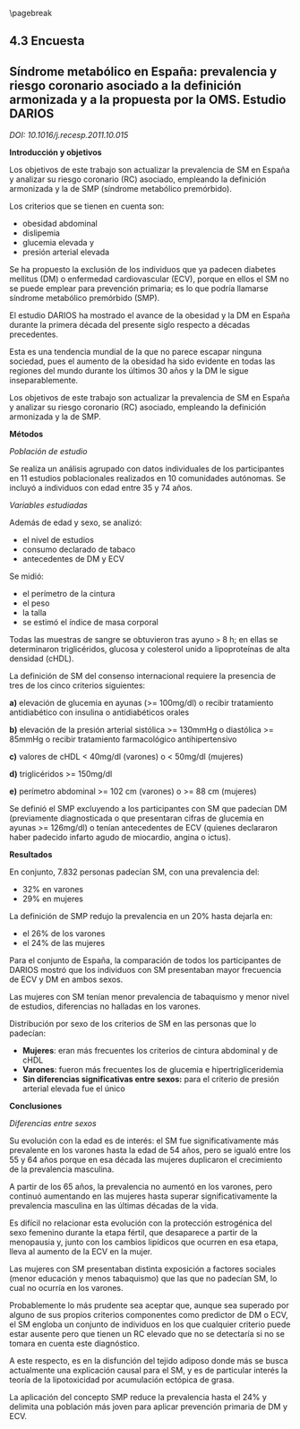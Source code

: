 \pagebreak

## 4.3 Encuesta

## Síndrome metabólico en España: prevalencia y riesgo coronario asociado a la definición armonizada y a la propuesta por la OMS. Estudio DARIOS 

*DOI: 10.1016/j.recesp.2011.10.015*

**Introducción y objetivos**


Los objetivos de este trabajo son actualizar la prevalencia de SM en España y analizar su riesgo coronario (RC) asociado, empleando la definición armonizada y la de SMP (síndrome metabólico premórbido).

Los criterios que se tienen en cuenta son:  
- obesidad abdominal  
- dislipemia  
- glucemia elevada y  
- presión arterial elevada  

Se ha propuesto la exclusión de los individuos que ya padecen diabetes mellitus (DM) o enfermedad cardiovascular (ECV), porque en ellos el SM no se puede emplear para prevención primaria; es lo que podría llamarse síndrome metabólico premórbido (SMP).

El estudio DARIOS ha mostrado el avance de la obesidad y la DM en España durante la primera década del presente siglo respecto a décadas precedentes.

Esta es una tendencia mundial de la que no parece escapar ninguna sociedad, pues el aumento de la obesidad ha sido evidente en todas las regiones del mundo durante los últimos 30 años y la DM le sigue inseparablemente.

Los objetivos de este trabajo son actualizar la prevalencia de SM en España y analizar su riesgo coronario (RC) asociado, empleando la definición armonizada y la de SMP.

**Métodos**

*Población de estudio*

Se realiza un análisis agrupado con datos individuales de los participantes en 11 estudios poblacionales realizados en 10 comunidades autónomas. Se incluyó a individuos con edad entre 35 y 74 años.

*Variables estudiadas*

Además de edad y sexo, se analizó:  
- el nivel de estudios  
- consumo declarado de tabaco  
- antecedentes de DM y ECV  

Se midió:  
- el perímetro de la cintura  
- el peso  
- la talla  
- se estimó el índice de masa corporal  

Todas las muestras de sangre se obtuvieron tras ayuno `>` 8 h; en ellas se determinaron triglicéridos, glucosa y colesterol unido a lipoproteínas de alta densidad (cHDL).

La definición de SM del consenso internacional requiere la presencia de tres de los cinco criterios siguientes:

**a)** elevación de glucemia en ayunas (>= 100mg/dl) o recibir tratamiento antidiabético con insulina o antidiabéticos orales

**b)** elevación de la presión arterial sistólica >= 130mmHg o diastólica >= 85mmHg o recibir tratamiento farmacológico antihipertensivo

**c)** valores de cHDL < 40mg/dl (varones) o < 50mg/dl (mujeres)

**d)** triglicéridos >= 150mg/dl

**e)** perímetro abdominal >= 102 cm (varones) o >= 88 cm (mujeres)

Se definió el SMP excluyendo a los participantes con SM que padecían DM (previamente diagnosticada o que presentaran cifras de glucemia en ayunas >= 126mg/dl) o tenían antecedentes de ECV (quienes declararon haber padecido infarto agudo de miocardio, angina o ictus).

**Resultados**

En conjunto, 7.832 personas padecían SM, con una prevalencia del:  
- 32% en varones  
- 29% en mujeres  

La definición de SMP redujo la prevalencia en un 20% hasta dejarla en:  
- el 26% de los varones  
- el 24% de las mujeres  

Para el conjunto de España, la comparación de todos los participantes de DARIOS mostró que los individuos con SM presentaban mayor frecuencia de ECV y DM en ambos sexos.

Las mujeres con SM tenían menor prevalencia de tabaquismo y menor nivel de estudios, diferencias no halladas en los varones.

Distribución por sexo de los criterios de SM en las personas que lo padecían:  
- **Mujeres**: eran más frecuentes los criterios de cintura abdominal y de cHDL  
- **Varones**: fueron más frecuentes los de glucemia e hipertrigliceridemia  
- **Sin diferencias significativas entre sexos:** para el criterio de presión arterial elevada fue el único  


**Conclusiones**

*Diferencias entre sexos*

Su evolución con la edad es de interés: el SM fue significativamente más prevalente en los varones hasta la edad de 54 años, pero se igualó entre los 55 y 64 años porque en esa década las mujeres duplicaron el crecimiento de la prevalencia masculina.

A partir de los 65 años, la prevalencia no aumentó en los varones, pero continuó aumentando en las mujeres hasta superar significativamente la prevalencia masculina en las últimas décadas de la vida.

Es difícil no relacionar esta evolución con la protección estrogénica del sexo femenino durante la etapa fértil, que desaparece a partir de la menopausia y, junto con los cambios lipídicos que ocurren en esa etapa, lleva al aumento de la ECV en la mujer.

Las mujeres con SM presentaban distinta exposición a factores sociales (menor educación y menos tabaquismo) que las que no padecían SM, lo cual no ocurría en los varones.

Probablemente lo más prudente sea aceptar que, aunque sea superado por alguno de sus propios criterios componentes como predictor de DM o ECV, el SM engloba un conjunto de individuos en los que cualquier criterio puede estar ausente pero que tienen un RC elevado que no se detectaría si no se tomara en cuenta este diagnóstico.

A este respecto, es en la disfunción del tejido adiposo donde más se busca actualmente una explicación causal para el SM, y es de particular interés la teoría de la lipotoxicidad por acumulación ectópica de grasa.

La aplicación del concepto SMP reduce la prevalencia hasta el 24% y delimita una población más joven para aplicar prevención primaria de DM y ECV.
